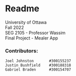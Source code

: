 # Readme
University of Ottawa  
Fall 2022  
SEG 2105 - Professor Wassim  
Final Project - Mealer App  

### Contributors:  
    Joel Johnston       #300155237  
    Justin Bushfield    #300188318  
    Gabriel Braden      #300154707
